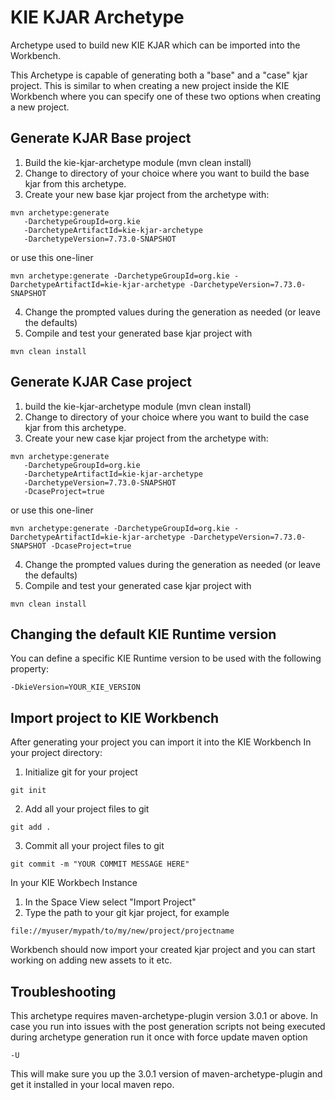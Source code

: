 # KIE KJAR Archetype

Archetype used to build new KIE KJAR which can be imported into the Workbench.

This Archetype is capable of generating both a "base" and a "case" kjar project.
This is similar to when creating a new project inside the KIE Workbench where you can
specify one of these two options when creating a new project.

Generate KJAR Base project
--------------------
1. Build the kie-kjar-archetype module (mvn clean install)
2. Change to directory of your choice where you want to build the 
base kjar from this archetype.
3. Create your new base kjar project from the archetype with:
```
mvn archetype:generate 
   -DarchetypeGroupId=org.kie 
   -DarchetypeArtifactId=kie-kjar-archetype 
   -DarchetypeVersion=7.73.0-SNAPSHOT
```
or use this one-liner

```
mvn archetype:generate -DarchetypeGroupId=org.kie -DarchetypeArtifactId=kie-kjar-archetype -DarchetypeVersion=7.73.0-SNAPSHOT
```
4. Change the prompted values during the generation as needed (or leave the defaults)
5. Compile and test your generated base kjar project with 
```
mvn clean install
```

Generate KJAR Case project
---------------------------

1. build the kie-kjar-archetype module (mvn clean install)
2. Change to directory of your choice where you want to build the 
case kjar from this archetype.
3. Create your new case kjar project from the archetype with:
```
mvn archetype:generate 
   -DarchetypeGroupId=org.kie 
   -DarchetypeArtifactId=kie-kjar-archetype 
   -DarchetypeVersion=7.73.0-SNAPSHOT
   -DcaseProject=true
```
or use this one-liner

```
mvn archetype:generate -DarchetypeGroupId=org.kie -DarchetypeArtifactId=kie-kjar-archetype -DarchetypeVersion=7.73.0-SNAPSHOT -DcaseProject=true
```
4. Change the prompted values during the generation as needed (or leave the defaults)
5. Compile and test your generated case kjar project with 
```
mvn clean install
```

Changing the default KIE Runtime version
-----------------------------------
You can define a specific KIE Runtime version to be used with the following property:
```
-DkieVersion=YOUR_KIE_VERSION
```

Import project to KIE Workbench
---------------------------------

After generating your project you can import it into the KIE Workbench
In your project directory:
1. Initialize git for your project
```
git init
```
2. Add all your project files to git
```
git add .
```
3. Commit all your project files to git
```
git commit -m "YOUR COMMIT MESSAGE HERE"
```

In your KIE Workbech Instance
1. In the Space View select "Import Project"
2. Type the path to your git kjar project, for example 
```
file://myuser/mypath/to/my/new/project/projectname
```

Workbench should now import your created kjar project and you can start
working on adding new assets to it etc. 

Troubleshooting
-----------------------------------
This archetype requires maven-archetype-plugin version 3.0.1 or above.
In case you run into issues with the post generation scripts 
not being executed during archetype generation run it once with
force update maven option
```
-U 
```
This will make sure you up the 3.0.1 version of maven-archetype-plugin
and get it installed in your local maven repo.
